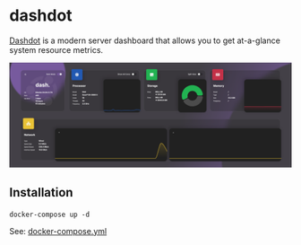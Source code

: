 # dashdot

[Dashdot](https://github.com/MauriceNino/dashdot) is a modern server dashboard that allows you to get at-a-glance system resource metrics.

![Dashdot Interface](./image.png)

## Installation

```
docker-compose up -d
```

See: [docker-compose.yml](./docker-compose.yml)
